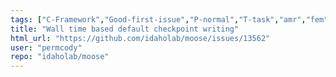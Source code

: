 ```yaml
---
tags: ["C-Framework","Good-first-issue","P-normal","T-task","amr","fem","finite-elements","multiphysics","object-oriented","parallel","simulation"]
title: "Wall time based default checkpoint writing"
html_url: "https://github.com/idaholab/moose/issues/13562"
user: "permcody"
repo: "idaholab/moose"
---
```



